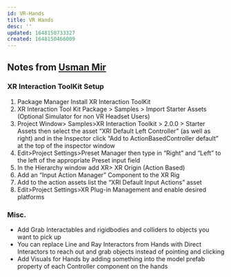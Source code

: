 ```yaml
---
id: VR-Hands
title: VR Hands
desc: ''
updated: 1648150733327
created: 1648150466009
---
```


## Notes from [Usman Mir](https://www.usmanmir.com)

### XR Interaction ToolKit Setup

1. Package Manager Install XR Interaction ToolKit
2. XR Interaction Tool Kit Package > Samples > Import Starter Assets (Optional Simulator for non VR Headset Users)
3. Project Window> Samples>XR Interaction Toolkit > 2.0.0 > Starter Assets then select the asset “XRI Default Left Controller” (as well as right) and in the Inspector click “Add to ActionBasedController default” at the top of the inspector window
4. Edit>Project Settings>Preset Manager then type in “Right” and “Left” to the left of the appropriate Preset input field
5. In the Hierarchy window add XR> XR Origin (Action Based)
6. Add an “Input Action Manager” Component to the XR Rig
7. Add to the action assets list the “XRI Default Input Actions” asset
8. Edit>Project Settings>XR Plug-in Management and enable desired platforms


### Misc.
- Add Grab Interactables and rigidbodies and colliders to objects you want to pick up
- You can replace Line and Ray Interactors from Hands with Direct Interactors to reach out and grab objects instead of pointing and clicking
- Add Visuals for Hands by adding something into the model prefab property of each Controller component on the hands
